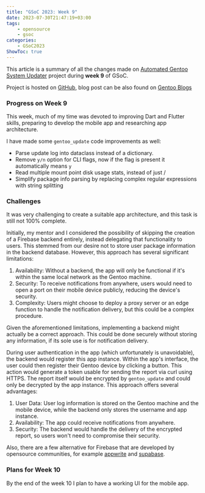 ```yaml
---
title: "GSoC 2023: Week 9"
date: 2023-07-30T21:47:19+03:00
tags:
    - opensource
    - gsoc
categories:
    - GSoC2023
ShowToc: true
---
```


This article is a summary of all the changes made on 
[Automated Gentoo System Updater](https://wiki.gentoo.org/wiki/Google_Summer_of_Code/2023/Ideas/Automated_Gentoo_system_updater) 
project during **week 9** of GSoC.  

Project is hosted on [GitHub](https://github.com/Lab-Brat/gentoo_update), 
blog post can be also found on 
[Gentoo Blogs](https://blogs.gentoo.org/gsoc/2023/08/07/week-910-report-automated-gentoo-system-updater/)


### Progress on Week 9
This week, much of my time was devoted to improving Dart and Flutter skills, 
preparing to develop the mobile app and researching app architecture.  

I have made some `gentoo_update` code improvements as well:
* Parse update log into dataclass instead of a dictionary.
* Remove `y/n` option for CLI flags, now if the flag is present it automatically means `y`
* Read multiple mount point disk usage stats, instead of just /
* Simplify package info parsing by replacing complex regular expressions with string splitting


### Challenges
It was very challenging to create a suitable app architecture, and this task is still 
not 100% complete.  

Initially, my mentor and I considered the possibility of skipping the creation 
of a Firebase backend entirely, instead delegating that functionality to users. 
This stemmed from our desire not to store user package information in the 
backend database. However, this approach has several significant limitations:
1. Availability: Without a backend, the app will only be functional if it's within the same local network as the Gentoo machine.
2. Security: To receive notifications from anywhere, users would need to open a port on their mobile device publicly, reducing the device's security.
3. Complexity: Users might choose to deploy a proxy server or an edge function to handle the notification delivery, but this could be a complex procedure.  

Given the aforementioned limitations, implementing a backend might actually be 
a correct approach. This could be done securely without storing any information, 
if its sole use is for notification delivery.  

During user authentication in the app (which unfortunately is unavoidable), the backend 
would register this app instance. Within the app's interface, the user could then register 
their Gentoo device by clicking a button. This action would generate a token usable for 
sending the report via curl using HTTPS. The report itself would be encrypted by `gentoo_update` 
and could only be decrypted by the app instance. This approach offers several advantages:  
1. User Data: User log information is stored on the Gentoo machine and the mobile device, while the backend only stores the username and app instance.
2. Availability: The app could receive notifications from anywhere.
3. Security: The backend would handle the delivery of the encrypted report, so users won't need to compromise their security.  

Also, there are a few alternative for Firebase that are developed by opensource communities, 
for example [appwrite](https://appwrite.io) and [supabase](https://supabase.com).  


### Plans for Week 10
By the end of the week 10 I plan to have a working UI for the mobile app.  

